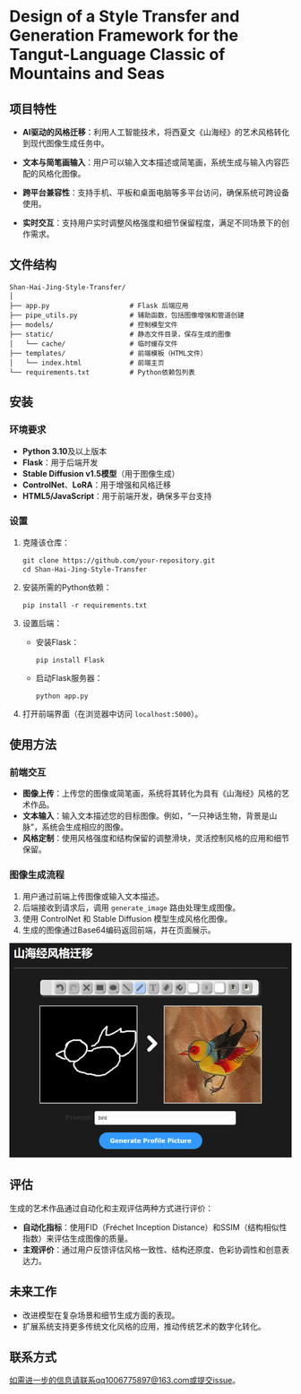 # Design of a Style Transfer and Generation Framework for the Tangut-Language Classic of Mountains and Seas


## 项目特性

- **AI驱动的风格迁移**：利用人工智能技术，将西夏文《山海经》的艺术风格转化到现代图像生成任务中。

- **文本与简笔画输入**：用户可以输入文本描述或简笔画，系统生成与输入内容匹配的风格化图像。

- **跨平台兼容性**：支持手机、平板和桌面电脑等多平台访问，确保系统可跨设备使用。

- **实时交互**：支持用户实时调整风格强度和细节保留程度，满足不同场景下的创作需求。

## 文件结构

  ```
  Shan-Hai-Jing-Style-Transfer/
  │
  ├── app.py                    # Flask 后端应用
  ├── pipe_utils.py             # 辅助函数，包括图像增强和管道创建
  ├── models/                   # 控制模型文件
  ├── static/                   # 静态文件目录，保存生成的图像
  │   └── cache/                # 临时缓存文件
  ├── templates/                # 前端模板（HTML文件）
  │   └── index.html            # 前端主页
  └── requirements.txt          # Python依赖包列表
  ```

## 安装

### 环境要求

- **Python 3.10**及以上版本
- **Flask**：用于后端开发
- **Stable Diffusion v1.5模型**（用于图像生成）
- **ControlNet**、**LoRA**：用于增强和风格迁移
- **HTML5/JavaScript**：用于前端开发，确保多平台支持

### 设置

1. 克隆该仓库：

   ```
   git clone https://github.com/your-repository.git
   cd Shan-Hai-Jing-Style-Transfer
   ```

2. 安装所需的Python依赖：

   ```
   pip install -r requirements.txt
   ```

3. 设置后端：

   - 安装Flask：

     ```
     pip install Flask
     ```

   - 启动Flask服务器：

     ```
     python app.py
     ```

4. 打开前端界面（在浏览器中访问 `localhost:5000`）。

## 使用方法

### 前端交互

- **图像上传**：上传您的图像或简笔画，系统将其转化为具有《山海经》风格的艺术作品。
- **文本输入**：输入文本描述您的目标图像。例如，“一只神话生物，背景是山脉”，系统会生成相应的图像。
- **风格定制**：使用风格强度和结构保留的调整滑块，灵活控制风格的应用和细节保留。

### 图像生成流程

1. 用户通过前端上传图像或输入文本描述。
2. 后端接收到请求后，调用 `generate_image` 路由处理生成图像。
3. 使用 ControlNet 和 Stable Diffusion 模型生成风格化图像。
4. 生成的图像通过Base64编码返回前端，并在页面展示。

![演示图](screenshots/示例1.png)

## 评估

生成的艺术作品通过自动化和主观评估两种方式进行评价：

- **自动化指标**：使用FID（Fréchet Inception Distance）和SSIM（结构相似性指数）来评估生成图像的质量。
- **主观评价**：通过用户反馈评估风格一致性、结构还原度、色彩协调性和创意表达力。

## 未来工作

- 改进模型在复杂场景和细节生成方面的表现。
- 扩展系统支持更多传统文化风格的应用，推动传统艺术的数字化转化。

## 联系方式

如需进一步的信息请联系qq1006775897@163.com或提交issue。